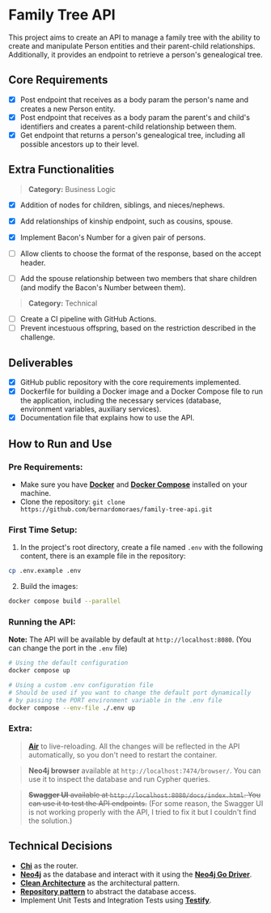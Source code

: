 # **Family Tree API**

This project aims to create an API to manage a family tree with the ability to create and manipulate Person entities and their parent-child relationships. Additionally, it provides an endpoint to retrieve a person's genealogical tree.

## **Core Requirements**
- [x]  Post endpoint that receives as a body param the person's name and creates a new Person entity.
- [x]  Post endpoint that receives as a body param the parent's and child's identifiers and creates a parent-child relationship between them.
- [x]  Get endpoint that returns a person's genealogical tree, including all possible ancestors up to their level.

## **Extra Functionalities**
> **Category:** Business Logic
- [x] Addition of nodes for children, siblings, and nieces/nephews.
- [x] Add relationships of kinship endpoint, such as cousins, spouse.
- [x] Implement Bacon's Number for a given pair of persons.
- [ ] Allow clients to choose the format of the response, based on the accept header.
- [ ] Add the spouse relationship between two members that share children (and modify the Bacon's Number between them).


> **Category:** Technical
- [ ] Create a CI pipeline with GitHub Actions.
- [ ] Prevent incestuous offspring, based on the restriction described in the challenge.
## **Deliverables**

- [x]  GitHub public repository with the core requirements implemented.
- [x]  Dockerfile for building a Docker image and a Docker Compose file to run the application, including the necessary services (database, environment variables, auxiliary services).
- [x]  Documentation file that explains how to use the API.

## **How to Run and Use**
### **Pre Requirements:**
- Make sure you have **[Docker](https://docs.docker.com/get-docker/)** and **[Docker Compose](https://docs.docker.com/compose/install/)** installed on your machine.
- Clone the repository: `git clone https://github.com/bernardomoraes/family-tree-api.git`

### **First Time Setup:**
1. In the project's root directory, create a file named `.env` with the following content, there is an example file in the repository:
  ```bash
  cp .env.example .env
  ```
2. Build the images:
  ```bash
  docker compose build --parallel
  ```

### **Running the API:**
**Note:** The API will be available by default at `http://localhost:8080`. (You can change the port in the `.env` file)
  ```bash
  # Using the default configuration
  docker compose up

  # Using a custom .env configuration file
  # Should be used if you want to change the default port dynamically 
  # by passing the PORT environment variable in the .env file
  docker compose --env-file ./.env up
  ```

### Extra:
> **[Air](https://github.com/cosmtrek/air)** to live-reloading. All the changes will be reflected in the API automatically, so you don't need to restart the container.

> **Neo4j browser** available at `http://localhost:7474/browser/`. You can use it to inspect the database and run Cypher queries.

> ~~**Swagger UI** available at `http://localhost:8080/docs/index.html`. You can use it to test the API endpoints.~~ (For some reason, the Swagger UI is not working properly with the API, I tried to fix it but I couldn't find the solution.)

## **Technical Decisions**
- **[Chi](https://go-chi.io/)** as the router.
- **[Neo4j](https://neo4j.com/)** as the database and interact with it using the **[Neo4j Go Driver](https://github.com/neo4j/neo4j-go-driver)**.
- **[Clean Architecture](https://blog.cleancoder.com/uncle-bob/2012/08/13/the-clean-architecture.html)** as the architectural pattern.
- **[Repository pattern](https://martinfowler.com/eaaCatalog/repository.html)** to abstract the database access.
- Implement Unit Tests and Integration Tests using **[Testify](https://github.com/stretchr/testify)**.

